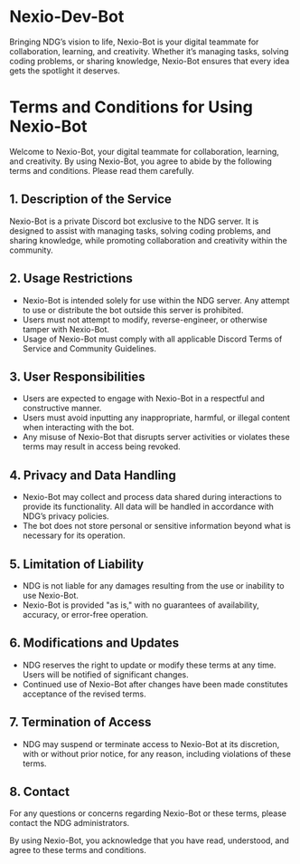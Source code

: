 # Nexio-Dev-Bot
Bringing NDG’s vision to life, Nexio-Bot is your digital teammate for collaboration, learning, and creativity. Whether it’s managing tasks, solving coding problems, or sharing knowledge, Nexio-Bot ensures that every idea gets the spotlight it deserves.

# Terms and Conditions for Using Nexio-Bot

Welcome to Nexio-Bot, your digital teammate for collaboration, learning, and creativity. By using Nexio-Bot, you agree to abide by the following terms and conditions. Please read them carefully.

## 1. Description of the Service
Nexio-Bot is a private Discord bot exclusive to the NDG server. It is designed to assist with managing tasks, solving coding problems, and sharing knowledge, while promoting collaboration and creativity within the community.

## 2. Usage Restrictions
- Nexio-Bot is intended solely for use within the NDG server. Any attempt to use or distribute the bot outside this server is prohibited.
- Users must not attempt to modify, reverse-engineer, or otherwise tamper with Nexio-Bot.
- Usage of Nexio-Bot must comply with all applicable Discord Terms of Service and Community Guidelines.

## 3. User Responsibilities
- Users are expected to engage with Nexio-Bot in a respectful and constructive manner.
- Users must avoid inputting any inappropriate, harmful, or illegal content when interacting with the bot.
- Any misuse of Nexio-Bot that disrupts server activities or violates these terms may result in access being revoked.

## 4. Privacy and Data Handling
- Nexio-Bot may collect and process data shared during interactions to provide its functionality. All data will be handled in accordance with NDG’s privacy policies.
- The bot does not store personal or sensitive information beyond what is necessary for its operation.

## 5. Limitation of Liability
- NDG is not liable for any damages resulting from the use or inability to use Nexio-Bot.
- Nexio-Bot is provided "as is," with no guarantees of availability, accuracy, or error-free operation.

## 6. Modifications and Updates
- NDG reserves the right to update or modify these terms at any time. Users will be notified of significant changes.
- Continued use of Nexio-Bot after changes have been made constitutes acceptance of the revised terms.

## 7. Termination of Access
- NDG may suspend or terminate access to Nexio-Bot at its discretion, with or without prior notice, for any reason, including violations of these terms.

## 8. Contact
For any questions or concerns regarding Nexio-Bot or these terms, please contact the NDG administrators.

By using Nexio-Bot, you acknowledge that you have read, understood, and agree to these terms and conditions.
